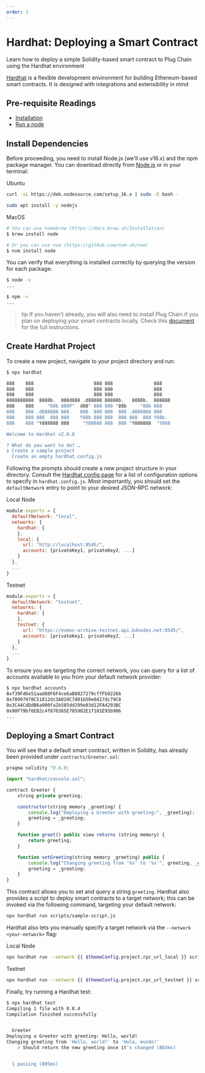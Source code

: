 ```yaml
---
order: 1
---
```


# Hardhat: Deploying a Smart Contract

Learn how to deploy a simple Solidity-based smart contract to Plug Chain using the Hardhat environment

[Hardhat](https://hardhat.org/) is a flexible development environment for building Ethereum-based smart contracts. It is designed with integrations and extensibility in mind

## Pre-requisite Readings

- [Installation](./../get-started/install.md) 
- [Run a node](./../get-started/mainnet.md) 

## Install Dependencies

Before proceeding, you need to install Node.js (we'll use v16.x) and the npm package manager. You can download directly from [Node.js](https://nodejs.org/en/download/) or in your terminal:


Ubuntu

```bash
curl -sL https://deb.nodesource.com/setup_16.x | sudo -E bash -

sudo apt install -y nodejs
```

MacOS

```bash
# You can use homebrew (https://docs.brew.sh/Installation)
$ brew install node

# Or you can use nvm (https://github.com/nvm-sh/nvm)
$ nvm install node
```


You can verify that everything is installed correctly by querying the version for each package:

```bash
$ node -v
...

$ npm -v
...
```

> tip
If you haven't already, you will also need to install Plug Chain if you plan on deploying your smart contracts locally. Check this [document](./../get-started/install.md) for the full instructions.


## Create Hardhat Project

To create a new project, navigate to your project directory and run:

```bash
$ npx hardhat

888    888                      888 888               888
888    888                      888 888               888
888    888                      888 888               888
8888888888  8888b.  888d888 .d88888 88888b.   8888b.  888888
888    888     "88b 888P"  d88" 888 888 "88b     "88b 888
888    888 .d888888 888    888  888 888  888 .d888888 888
888    888 888  888 888    Y88b 888 888  888 888  888 Y88b.
888    888 "Y888888 888     "Y88888 888  888 "Y888888  "Y888

Welcome to Hardhat v2.0.8

? What do you want to do? …
❯ Create a sample project
  Create an empty hardhat.config.js
```

Following the prompts should create a new project structure in your directory. Consult the [Hardhat config page](https://hardhat.org/config/) for a list of configuration options to specify in `hardhat.config.js`. Most importantly, you should set the `defaultNetwork` entry to point to your desired JSON-RPC network:

Local Node

```javascript
module.exports = {
  defaultNetwork: "local",
  networks: {
    hardhat: {
    },
    local: {
      url: "http://localhost:8545/",
      accounts: [privateKey1, privateKey2, ...]
    }
  },
  ...
}
```

Testnet

```javascript
module.exports = {
  defaultNetwork: "testnet",
  networks: {
    hardhat: {
    },
    testnet: {
      url: "https://evmos-archive-testnet.api.bdnodes.net:8545/",
      accounts: [privateKey1, privateKey2, ...]
    }
  },
  ...
}
```


To ensure you are targeting the correct network, you can query for a list of accounts available to you from your default network provider:

```bash
$ npx hardhat accounts
0xf39Fd6e51aad88F6F4ce6aB8827279cffFb92266
0x70997970C51812dc3A010C7d01b50e0d17dc79C8
0x3C44CdDdB6a900fa2b585dd299e03d12FA4293BC
0x90F79bf6EB2c4f870365E785982E1f101E93b906
...
```

## Deploying a Smart Contract

You will see that a default smart contract, written in Solidity, has already been provided under `contracts/Greeter.sol`:

```javascript
pragma solidity ^0.8.0;

import "hardhat/console.sol";

contract Greeter {
    string private greeting;

    constructor(string memory _greeting) {
        console.log("Deploying a Greeter with greeting:", _greeting);
        greeting = _greeting;
    }

    function greet() public view returns (string memory) {
        return greeting;
    }

    function setGreeting(string memory _greeting) public {
        console.log("Changing greeting from '%s' to '%s'", greeting, _greeting);
        greeting = _greeting;
    }
}
```

This contract allows you to set and query a string `greeting`. Hardhat also provides a script to deploy smart contracts to a target network; this can be invoked via the following command, targeting your default network:

```bash
npx hardhat run scripts/sample-script.js
```

Hardhat also lets you manually specify a target network via the `--network <your-network>` flag:

Local Node

```bash
npx hardhat run --network {{ $themeConfig.project.rpc_url_local }} scripts/sample-script.js
```
Testnet

```bash
npx hardhat run --network {{ $themeConfig.project.rpc_url_testnet }} scripts/sample-script.js
```


Finally, try running a Hardhat test:

```bash
$ npx hardhat test
Compiling 1 file with 0.8.4
Compilation finished successfully


  Greeter
Deploying a Greeter with greeting: Hello, world!
Changing greeting from 'Hello, world!' to 'Hola, mundo!'
    ✓ Should return the new greeting once it's changed (803ms)


  1 passing (805ms)
```
